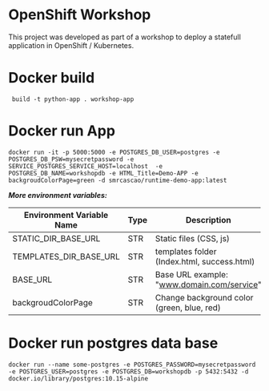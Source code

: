 OpenShift Workshop
=========================

This project was developed as part of a workshop to deploy a statefull application in OpenShift / Kubernetes.


Docker build
============
``` build -t python-app . workshop-app```

Docker run App
============

```docker run -it -p 5000:5000 -e POSTGRES_DB_USER=postgres -e POSTGRES_DB_PSW=mysecretpassword -e SERVICE_POSTGRES_SERVICE_HOST=localhost  -e POSTGRES_DB_NAME=workshopdb -e HTML_Title=Demo-APP -e backgroudColorPage=green -d smrcascao/runtime-demo-app:latest```

***More environment variables:***

| Environment Variable Name  | Type  | Description |
|---|---|---|
|STATIC_DIR_BASE_URL   |  STR | Static files (CSS, js)  |
|TEMPLATES_DIR_BASE_URL   |   STR|templates folder (Index.html, success.html) |
|BASE_URL   | STR | Base URL example:  "www.domain.com/service"  |
|backgroudColorPage | STR | Change background color (green, blue, red) |


Docker run postgres data base
============


```docker run --name some-postgres -e POSTGRES_PASSWORD=mysecretpassword -e POSTGRES_USER=postgres -e POSTGRES_DB=workshopdb -p 5432:5432 -d docker.io/library/postgres:10.15-alpine ```
